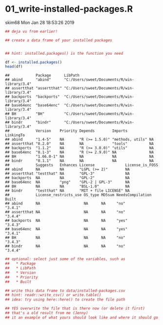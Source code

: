 01\_write-installed-packages.R
================
skim68
Mon Jan 28 18:53:26 2019

``` r
## deja vu from earlier!

## create a data frame of your installed packages


## hint: installed.packages() is the function you need

df <- installed.packages()
head(df)
```

    ##            Package      LibPath                                     
    ## abind      "abind"      "C:/Users/sweet/Documents/R/win-library/3.4"
    ## assertthat "assertthat" "C:/Users/sweet/Documents/R/win-library/3.4"
    ## backports  "backports"  "C:/Users/sweet/Documents/R/win-library/3.4"
    ## base64enc  "base64enc"  "C:/Users/sweet/Documents/R/win-library/3.4"
    ## BH         "BH"         "C:/Users/sweet/Documents/R/win-library/3.4"
    ## bindr      "bindr"      "C:/Users/sweet/Documents/R/win-library/3.4"
    ##            Version    Priority Depends        Imports          LinkingTo
    ## abind      "1.4-5"    NA       "R (>= 1.5.0)" "methods, utils" NA       
    ## assertthat "0.2.0"    NA       NA             "tools"          NA       
    ## backports  "1.1.2"    NA       "R (>= 3.0.0)" "utils"          NA       
    ## base64enc  "0.1-3"    NA       "R (>= 2.9.0)" NA               NA       
    ## BH         "1.66.0-1" NA       NA             NA               NA       
    ## bindr      "0.1.1"    NA       NA             NA               NA       
    ##            Suggests   Enhances License              License_is_FOSS
    ## abind      NA         NA       "LGPL (>= 2)"        NA             
    ## assertthat "testthat" NA       "GPL-3"              NA             
    ## backports  NA         NA       "GPL-2"              NA             
    ## base64enc  NA         "png"    "GPL-2 | GPL-3"      NA             
    ## BH         NA         NA       "BSL-1.0"            NA             
    ## bindr      "testthat" NA       "MIT + file LICENSE" NA             
    ##            License_restricts_use OS_type MD5sum NeedsCompilation Built  
    ## abind      NA                    NA      NA     "no"             "3.4.1"
    ## assertthat NA                    NA      NA     "no"             "3.4.4"
    ## backports  NA                    NA      NA     "yes"            "3.4.3"
    ## base64enc  NA                    NA      NA     "yes"            "3.4.1"
    ## BH         NA                    NA      NA     "no"             "3.4.3"
    ## bindr      NA                    NA      NA     "no"             "3.4.4"

``` r
## optional: select just some of the variables, such as
##   * Package
##   * LibPath
##   * Version
##   * Priority
##   * Built

## write this data frame to data/installed-packages.csv
## hint: readr::write_csv() or write.table()
## idea: try using here::here() to create the file path

## YES overwrite the file that is there now (or delete it first)
## that's a old result from me (Jenny)
## it an example of what yours should look like and where it should go
```
